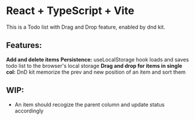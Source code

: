 # React + TypeScript + Vite

This is a Todo list with Drag and Drop feature, enabled by dnd kit.

## Features:
**Add and delete items**
**Persistence:** useLocalStorage hook loads and saves todo list to the browser's local storage
**Drag and drop for items in single col:** DnD kit memorize the prev and new position of an item and sort them

## WIP:
- An item should recogize the parent column and update status accordingly